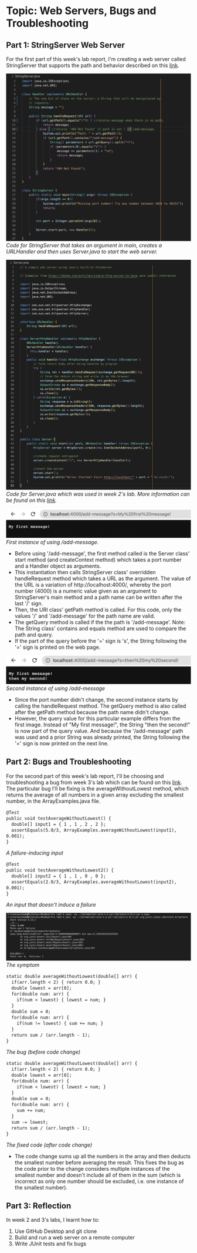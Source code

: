 # Topic: Web Servers, Bugs and Troubleshooting

## Part 1: StringServer Web Server
For the first part of this week's lab report, I'm creating a web server called StringServer that supports the path and behavior described on this [link](https://ucsd-cse15l-w23.github.io/week/week3/#part-1).

![image](https://github.com/cheahfulnic/lab3/blob/main/wk3-ss/week3-13.png?raw=true)
*Code for StringServer that takes an argument in main, creates a URLHandler and then uses Server.java to start the web server.*

![image](https://github.com/cheahfulnic/lab3/blob/main/wk3-ss/week3-14.png?raw=true)
*Code for Server.java which was used in week 2's lab. More information can be found on this [link](https://ucsd-cse15l-w23.github.io/week/week2/#the-urlhandler-interface).*

![image](https://github.com/cheahfulnic/lab3/blob/main/wk3-ss/week3-15.png?raw=true)
*First instance of using /add-message.*
* Before using '/add-message', the first method called is the Server class' start method (and createContext method) which takes a port number and a Handler object as arguments.
* This instantiation then calls StringServer class' overridden handleRequest method which takes a URL as the argument. The value of the URL is a variation of http://localhost:4000/, whereby the port number (4000) is a numeric value given as an argument to StringServer's main method and a path name can be written after the last '/' sign.
* Then, the URI class' getPath method is called. For this code, only the values '/' and '/add-message' for the path name are valid.
* The getQuery method is called if the the path is '/add-message'. Note: The String class' contains and equals method are used to compare the path and query.
* If the part of the query before the '=' sign is 's', the String following the '=' sign is printed on the web page. 


![image](https://github.com/cheahfulnic/lab3/blob/main/wk3-ss/week3-16.png?raw=true)
*Second instance of using /add-message*
* Since the port number didn't change, the second instance starts by calling the handleRequest method. The getQuery method is also called after the getPath method because the path name didn't change.
* However, the query value for this particular example differs from the first image. Instead of "My first message!", the String "then the second!" is now part of the query value. And because the '/add-message' path was used and a prior String was already printed, the String following the '=' sign is now printed on the next line.

## Part 2: Bugs and Troubleshooting
For the second part of this week's lab report, I'll be choosing and troubleshooting a bug from week 3's lab which can be found on this [link](https://ucsd-cse15l-w23.github.io/week/week3/#symptoms-and-failure-inducing-inputs). The particular bug I'll be fixing is the averageWithoutLowest method, which returns the average of all numbers in a given array excluding the smallest number, in the ArrayExamples.java file.
```
@Test
public void testAverageWithoutLowest() {
  double[] input1 = { 1 , 1 , 2 , 2 };
  assertEquals(5.0/3, ArrayExamples.averageWithoutLowest(input1), 0.001);
}
```
*A failure-inducing input*

```
@Test
public void testAverageWithoutLowest2() {
  double[] input2 = { 1 , 1 , 0 , 0 };
  assertEquals(2.0/3, ArrayExamples.averageWithoutLowest(input2), 0.001);
}
```
*An input that doesn't induce a failure*

![image](https://github.com/cheahfulnic/lab3/blob/main/wk3-ss/week3-11.png?raw=true)
*The symptom*

```
static double averageWithoutLowest(double[] arr) {
  if(arr.length < 2) { return 0.0; }
  double lowest = arr[0];
  for(double num: arr) {
    if(num < lowest) { lowest = num; }
  }
  double sum = 0;
  for(double num: arr) {
    if(num != lowest) { sum += num; }
  }
  return sum / (arr.length - 1);
}
```
*The bug (before code change)*

```
static double averageWithoutLowest(double[] arr) {
  if(arr.length < 2) { return 0.0; }
  double lowest = arr[0];
  for(double num: arr) {
    if(num < lowest) { lowest = num; }
  }
  double sum = 0;
  for(double num: arr) {
    sum += num;
  }
  sum -= lowest;
  return sum / (arr.length - 1);
}
```
*The fixed code (after code change)*
* The code change sums up all the numbers in the array and then deducts the smallest number before averaging the result. This fixes the bug as the code prior to the change considers multiple instances of the smallest number and doesn't include all of them in the sum (which is incorrect as only one number should be excluded, i.e. one instance of the smallest number).

## Part 3: Reflection
In week 2 and 3's labs, I learnt how to: 
1. Use GitHub Desktop and git clone
2. Build and run a web server on a remote computer
3. Write JUnit tests and fix bugs
